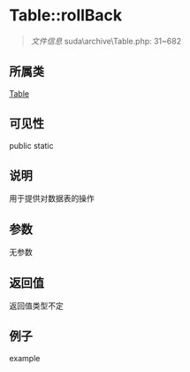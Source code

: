 # Table::rollBack



> *文件信息* suda\archive\Table.php: 31~682

## 所属类 

[Table](../Table.md)

## 可见性

 public static

## 说明


用于提供对数据表的操作



## 参数


无参数


## 返回值

返回值类型不定


## 例子

example